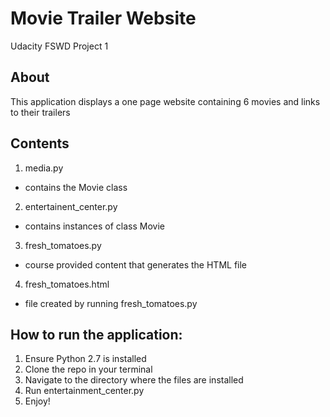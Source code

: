 # Movie Trailer Website
Udacity FSWD Project 1

## About

This application displays a one page website containing 6 movies and links to their trailers

## Contents

1. media.py
* contains the Movie class
2. entertainent_center.py
* contains instances of class Movie
3. fresh_tomatoes.py
* course provided content that generates the HTML file
4. fresh_tomatoes.html
* file created by running fresh_tomatoes.py

## How to run the application:
1. Ensure Python 2.7 is installed
2. Clone the repo in your terminal
3. Navigate to the directory where the files are installed
4. Run entertainment_center.py
5. Enjoy!

